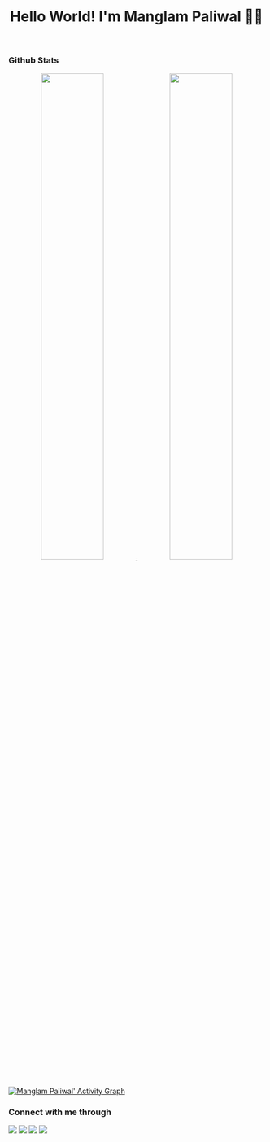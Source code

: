 <h1 align="center">Hello World!  I'm Manglam Paliwal 👩‍💻</h1>
<br>

### Github Stats
<p align="center">
  <a href="https://manglam16.dev/">
  <img width="49.5%" src="https://github-readme-stats.vercel.app/api?username=manglam16&show_icons=true&theme=dark&hide_border=true&icon_color=f28a00" />
    <img width="49.5%" src="https://github-readme-streak-stats.herokuapp.com/?user=manglam16&theme=dark&hide_border=true" />
  </a>
</p>

<br/>

<br/>

[![Manglam Paliwal' Activity Graph](https://activity-graph.herokuapp.com/graph?username=manglam16&hide_border=true&bg_color=151515&color=fff&line=f28a00&point=f28a00)](https://manglam16.dev)


### Connect with me through
<a href="https://www.linkedin.com/in/manglam16/"><img src="https://img.icons8.com/color/48/000000/apple-mail.png"/></a>
<a href="https://www.facebook.com/manglam.paliwal.1/"><img src="https://img.icons8.com/fluency/48/000000/meta.png"/></a>
<a href="https://twitter.com/manglam_16"><img src="https://img.icons8.com/color/48/000000/twitter--v1.png"/></a>
<a href="https://www.linkedin.com/in/manglam16/"><img src="https://img.icons8.com/color/48/000000/linkedin.png"/></a>

